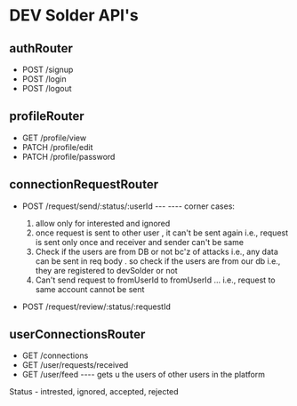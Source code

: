 # DEV Solder API's

## authRouter

- POST /signup
- POST /login
- POST /logout

## profileRouter

- GET /profile/view
- PATCH /profile/edit
- PATCH /profile/password

## connectionRequestRouter

- POST /request/send/:status/:userId
  --- ---- corner cases:

  1. allow only for interested and ignored
  2. once request is sent to other user , it can't be sent again i.e., request is sent only once and receiver and sender can't be same
  3. Check if the users are from DB or not bc'z of attacks i.e., any data can be sent in req body . so check if the users are from our db i.e., they are registered to devSolder or not
  4. Can't send request to fromUserId to fromUserId ... i.e., request to same account cannot be sent

- POST /request/review/:status/:requestId

## userConnectionsRouter

- GET /connections
- GET /user/requests/received
- GET /user/feed ---- gets u the users of other users in the platform

Status - intrested, ignored, accepted, rejected
